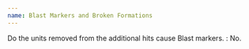 ```yaml
---
name: Blast Markers and Broken Formations
---
```

Do the units removed from the additional hits cause Blast markers.
: No.